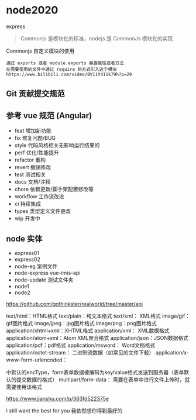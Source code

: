 # node2020

express

> Commonjs 是模块化的标准，nodejs 是 CommonJs 模块化的实现

Commonjs 自定义模块的使用

```
通过 exports 或者 module.exports 暴露属性或者方法
在需要使用的文件中通过 require 的方式引入这个模块
https://www.bilibili.com/video/BV11t411k79h?p=29

```


## Git 贡献提交规范

## 参考 vue 规范 (Angular)

- feat 增加新功能
- fix 修复问题/BUG
- style 代码风格相关无影响运行结果的
- perf 优化/性能提升
- refactor 重构
- revert 撤销修改
- test 测试相关
- docs 文档/注释
- chore 依赖更新/脚手架配置修改等
- workflow 工作流改进
- ci 持续集成
- types 类型定义文件更改
- wip 开发中

## node 实体

- express01
- express02
- node-eg  案例文件
- node-express   vue-imis-api
- node-update 测试文件夹
- node1
- node2


https://github.com/gothinkster/realworld/tree/master/api




text/html：HTML格式
text/plain：纯文本格式
text/xml： XML格式
image/gif：gif图片格式
image/jpeg：jpg图片格式
image/png：png图片格式
application/xhtml+xml：XHTML格式
application/xml： XML数据格式
application/atom+xml：Atom XML聚合格式
application/json：JSON数据格式
application/pdf：pdf格式
application/msword： Word文档格式
application/octet-stream： 二进制流数据（如常见的文件下载）
application/x-www-form-urlencoded：<form encType=" ">中默认的encType，form表单数据被编码为key/value格式发送到服务器（表单默认的提交数据的格式）
multipart/form-data： 需要在表单中进行文件上传时，就需要使用该格式

https://www.jianshu.com/p/363fd522375e



I still want the best for you  我依然想你得到最好的
